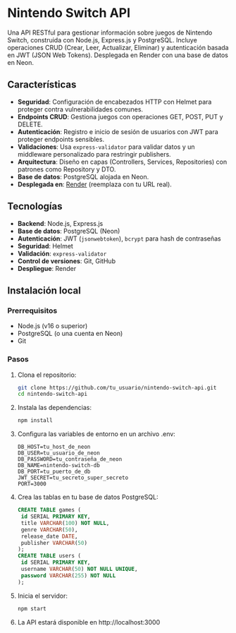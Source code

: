 # Nintendo Switch API

Una API RESTful para gestionar información sobre juegos de Nintendo Switch, construida con Node.js, Express.js y PostgreSQL. Incluye operaciones CRUD (Crear, Leer, Actualizar, Eliminar) y autenticación basada en JWT (JSON Web Tokens). Desplegada en Render con una base de datos en Neon.

## Características
- **Seguridad**: Configuración de encabezados HTTP con Helmet para proteger contra vulnerabilidades comunes.
- **Endpoints CRUD**: Gestiona juegos con operaciones GET, POST, PUT y DELETE.
- **Autenticación**: Registro e inicio de sesión de usuarios con JWT para proteger endpoints sensibles.
- **Validaciones**: Usa `express-validator` para validar datos y un middleware personalizado para restringir publishers.
- **Arquitectura**: Diseño en capas (Controllers, Services, Repositories) con patrones como Repository y DTO.
- **Base de datos**: PostgreSQL alojada en Neon.
- **Desplegada en**: [Render](https://tu-url.onrender.com) (reemplaza con tu URL real).

## Tecnologías
- **Backend**: Node.js, Express.js
- **Base de datos**: PostgreSQL (Neon)
- **Autenticación**: JWT (`jsonwebtoken`), `bcrypt` para hash de contraseñas
- **Seguridad**: Helmet
- **Validación**: `express-validator`
- **Control de versiones**: Git, GitHub
- **Despliegue**: Render

## Instalación local

### Prerrequisitos
- Node.js (v16 o superior)
- PostgreSQL (o una cuenta en Neon)
- Git

### Pasos
1. Clona el repositorio:
   ```bash
   git clone https://github.com/tu_usuario/nintendo-switch-api.git
   cd nintendo-switch-api

2. Instala las dependencias:
   ```bash
   npm install

3. Configura las variables de entorno en un archivo .env:
   ```plaintext
   DB_HOST=tu_host_de_neon
   DB_USER=tu_usuario_de_neon
   DB_PASSWORD=tu_contraseña_de_neon
   DB_NAME=nintendo-switch-db
   DB_PORT=tu_puerto_de_db
   JWT_SECRET=tu_secreto_super_secreto
   PORT=3000

4. Crea las tablas en tu base de datos PostgreSQL:
   ```sql
   CREATE TABLE games (
    id SERIAL PRIMARY KEY,
    title VARCHAR(100) NOT NULL,
    genre VARCHAR(50),
    release_date DATE,
    publisher VARCHAR(50)
   );
   CREATE TABLE users (
    id SERIAL PRIMARY KEY,
    username VARCHAR(50) NOT NULL UNIQUE,
    password VARCHAR(255) NOT NULL
   );

5. Inicia el servidor:
   ```bash
   npm start

6. La API estará disponible en http://localhost:3000